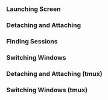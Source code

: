 ### Launching Screen

### Detaching and Attaching

### Finding Sessions

### Switching Windows

### Detaching and Attaching (tmux)

### Switching Windows (tmux)
